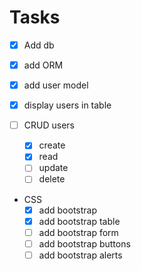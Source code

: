 # Tasks

- [x] Add db
- [x] add ORM
- [x] add user model
- [x] display users in table

- [ ] CRUD users
  - [x] create
  - [x] read
  - [ ] update
  - [ ] delete

- CSS
  - [x] add bootstrap
  - [x] add bootstrap table
  - [ ] add bootstrap form
  - [ ] add bootstrap buttons
  - [ ] add bootstrap alerts